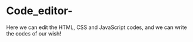 # Code_editor-
Here we can edit the HTML, CSS and JavaScript codes, and we can write the codes of our wish!
